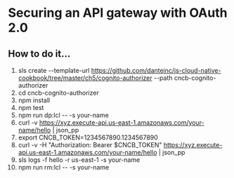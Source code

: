 # Securing an API gateway with OAuth 2.0

## How to do it...
1. sls create --template-url https://github.com/danteinc/js-cloud-native-cookbook/tree/master/ch5/cognito-authorizer --path cncb-cognito-authorizer
2. cd cncb-cognito-authorizer
3. npm install
4. npm test
5. npm run dp:lcl -- -s your-name
6. curl -v https://xyz.execute-api.us-east-1.amazonaws.com/your-name/hello | json_pp
7. export CNCB_TOKEN=1234567890.1234567890
8. curl -v -H "Authorization: Bearer $CNCB_TOKEN"  https://xyz.execute-api.us-east-1.amazonaws.com/your-name/hello | json_pp
9. sls logs -f hello -r us-east-1 -s your-name
10. npm run rm:lcl -- -s your-name
